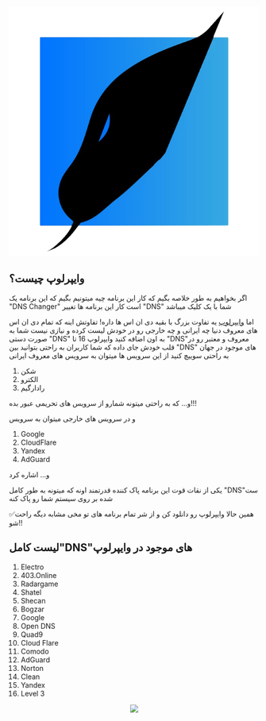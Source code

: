 <p align="center"><img src="https://raw.githubusercontent.com/0CapTaiN0/Viperloop/main/assest/image/LOGO.png" /></p>




## وایپرلوپ چیست؟

اگر بخواهیم به طور خلاصه بگیم که کار این برنامه چیه
میتونیم بگیم که این برنامه یک "DNS Changer" است
کار این برنامه ها تغییر "DNS" شما با یک کلیک میباشد

اما [وایپرلوپ](https://github.com/0CapTaiN0/Viperloop) یه تفاوت بزرگ با بقیه دی ان اس ها داره!
تفاوتش اینه که تمام دی ان اس های معروف دنیا 
چه ایرانی و چه خارجی رو در خودش لیست کرده و نیازی نیست شما به صورت دستی "DNS" به اون اضافه کنید
وایپرلوپ 16 تا "DNS"معروف و معتبر رو در قلب خودش جای داده که شما کاربران به راحتی بتوانید بین "DNS" های موجود در جهان به راحتی سوییچ کنید
از این سرویس ها میتوان به سرویس های معروف ایرانی
1. شکن
2. الکترو
3. رادارگیم

و...
که به راحتی میتونه شمارو از سرویس های تحریمی عبور بده!!!

و در سرویس های خارجی میتوان به سرویس
1. Google
2. CloudFlare
3. Yandex
4. AdGuard

و...
اشاره کرد

یکی از نقات قوت این برنامه پاک کننده قدرتمند اونه که میتونه به طور کامل "DNS"ست شده بر روی سیستم شما رو پاک کنه

✅همین حالا وایپرلوپ رو دانلود کن و از شر تمام برنامه های تو مخی  مشابه دیگه راحت شو!!

## لیست کامل"DNS"های موجود در وایپرلوپ
1. Electro
2. 403.Online
3. Radargame
4. Shatel
5. Shecan
6. Bogzar
7. Google
8. Open DNS
9. Quad9
10. Cloud Flare
11. Comodo
12. AdGuard
13. Norton
14. Clean
15. Yandex
16. Level 3

<p align=center>
<a href="https://github.com/0CapTaiN0/Viperloop/graphs/contributors">
  <img src="https://contrib.rocks/image?repo=0CapTaiN0/Viperloop" />
</a>
</p>

